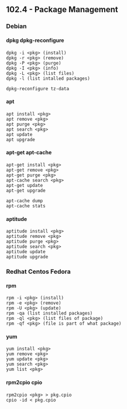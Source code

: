 ## 102.4 - Package Management

### Debian

#### dpkg dpkg-reconfigure

```
dpkg -i <pkg> (install)
dpkg -r <pkg> (remove)
dpkg -P <pkg> (purge)
dpkg -I <pkg> (info)
dpkg -L <pkg> (list files)
dpkg -l (list intalled packages)

dpkg-reconfigure tz-data
```

#### apt

```
apt install <pkg>
apt remove <pkg>
apt purge <pkg>
apt search <pkg>
apt update
apt upgrade
```

#### apt-get apt-cache

```
apt-get install <pkg>
apt-get remove <pkg>
apt-get purge <pkg>
apt-cache search <pkg>
apt-get update
apt-get upgrade

apt-cache dump
apt-cache stats
```

#### aptitude

```
aptitude install <pkg>
aptitude remove <pkg>
aptitude purge <pkg>
aptitude search <pkg>
aptitude update
aptitude upgrade
```

### Redhat Centos Fedora

#### rpm

```
rpm -i <pkg> (install)
rpm -e <pkg> (remove)
rpm -U <pkg> (update)
rpm -qa (list installed packages)
rpm -ql <pkg> (list files of package)
rpm -qf <pkg> (file is part of what package)
```

#### yum

```
yum install <pkg>
yum remove <pkg>
yum update <pkg>
yum search <pkg>
yum list <pkg>
```

#### rpm2cpio cpio

```
rpm2cpio <pkg> > pkg.cpio
cpio -id < pkg.cpio
```
